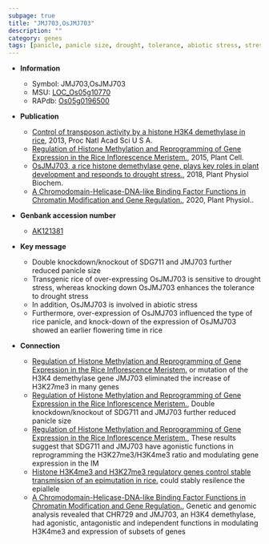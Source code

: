 ```yaml
---
subpage: true
title: "JMJ703,OsJMJ703"
description: ""
category: genes
tags: [panicle, panicle size, drought, tolerance, abiotic stress, stress, biotic stress, flowering time, drought stress]
---
```


* **Information**  
    + Symbol: JMJ703,OsJMJ703  
    + MSU: [LOC_Os05g10770](http://rice.plantbiology.msu.edu/cgi-bin/ORF_infopage.cgi?orf=LOC_Os05g10770)  
    + RAPdb: [Os05g0196500](http://rapdb.dna.affrc.go.jp/viewer/gbrowse_details/irgsp1?name=Os05g0196500)  

* **Publication**  
    + [Control of transposon activity by a histone H3K4 demethylase in rice](http://www.ncbi.nlm.nih.gov/pubmed?term=Control+of+transposon+activity+by+a+histone+H3K4+demethylase+in+rice%5BTitle%5D), 2013, Proc Natl Acad Sci U S A.
    + [Regulation of Histone Methylation and Reprogramming of Gene Expression in the Rice Inflorescence Meristem.](http://www.ncbi.nlm.nih.gov/pubmed?term=Regulation+of+Histone+Methylation+and+Reprogramming+of+Gene+Expression+in+the+Rice+Inflorescence+Meristem.%5BTitle%5D), 2015, Plant Cell.
    + [OsJMJ703, a rice histone demethylase gene, plays key roles in plant development and responds to drought stress.](http://www.ncbi.nlm.nih.gov/pubmed?term=OsJMJ703,+a+rice+histone+demethylase+gene,+plays+key+roles+in+plant+development+and+responds+to+drought+stress.%5BTitle%5D), 2018, Plant Physiol Biochem.
    + [A Chromodomain-Helicase-DNA-like Binding Factor Functions in Chromatin Modification and Gene Regulation.](http://www.ncbi.nlm.nih.gov/pubmed?term=A+Chromodomain-Helicase-DNA-like+Binding+Factor+Functions+in+Chromatin+Modification+and+Gene+Regulation.%5BTitle%5D), 2020, Plant Physiol..

* **Genbank accession number**  
    + [AK121381](http://www.ncbi.nlm.nih.gov/nuccore/AK121381)

* **Key message**  
    + Double knockdown/knockout of SDG711 and JMJ703 further reduced panicle size
    + Transgenic rice of over-expressing OsJMJ703 is sensitive to drought stress, whereas knocking down OsJMJ703 enhances the tolerance to drought stress
    + In addition, OsJMJ703 is involved in abiotic stress
    + Furthermore, over-expression of OsJMJ703 influenced the type of rice panicle, and knock-down of the expression of OsJMJ703 showed an earlier flowering time in rice

* **Connection**  
    + [Regulation of Histone Methylation and Reprogramming of Gene Expression in the Rice Inflorescence Meristem.](SDG711) or mutation of the H3K4 demethylase gene JMJ703 eliminated the increase of H3K27me3 in many genes
    + [Regulation of Histone Methylation and Reprogramming of Gene Expression in the Rice Inflorescence Meristem.](http://www.ncbi.nlm.nih.gov/pubmed?term=Regulation+of+Histone+Methylation+and+Reprogramming+of+Gene+Expression+in+the+Rice+Inflorescence+Meristem.%5BTitle%5D), Double knockdown/knockout of SDG711 and JMJ703 further reduced panicle size
    + [Regulation of Histone Methylation and Reprogramming of Gene Expression in the Rice Inflorescence Meristem.](http://www.ncbi.nlm.nih.gov/pubmed?term=Regulation+of+Histone+Methylation+and+Reprogramming+of+Gene+Expression+in+the+Rice+Inflorescence+Meristem.%5BTitle%5D), These results suggest that SDG711 and JMJ703 have agonistic functions in reprogramming the H3K27me3/H3K4me3 ratio and modulating gene expression in the IM
    + [Histone H3K4me3 and H3K27me3 regulatory genes control stable transmission of an epimutation in rice.](SDG711) could stably resilence the epiallele
    + [A Chromodomain-Helicase-DNA-like Binding Factor Functions in Chromatin Modification and Gene Regulation.](http://www.ncbi.nlm.nih.gov/pubmed?term=A+Chromodomain-Helicase-DNA-like+Binding+Factor+Functions+in+Chromatin+Modification+and+Gene+Regulation.%5BTitle%5D),  Genetic and genomic analysis revealed that CHR729 and JMJ703, an H3K4 demethylase, had agonistic, antagonistic and independent functions in modulating H3K4me3 and expression of subsets of genes



